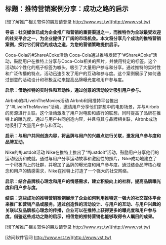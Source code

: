 ## **标题：推特营销案例分享：成功之路的启示**

[想了解推广相关软件的朋友请登录 http://www.vst.tw](http://www.vst.tw)

**导语：社交媒体已成为企业推广和营销的重要渠道之一，而推特作为全球最受欢迎的社交平台之一，为企业提供了广阔的市场机会。本文将分享几个成功的推特营销案例，探讨它们背后的成功之道，为您的营销策略提供启示。**

Coca-Cola的#ShareACoke活动 Coca-Cola通过推特发起了“#ShareACoke”活动，鼓励用户在推特上分享与Coca-Cola相关的照片，并使用特定的标签。这个活动以个性化的瓶子标签为噱头，吸引了大量用户参与和分享。通过推特的实时性和广泛传播的特点，活动迅速引发了用户的互动和参与度。这个案例展示了如何通过创意的活动设计和积极互动来提高品牌曝光度和用户参与度。

**启示：借助推特的实时性和互动性，通过创意的活动设计吸引用户参与。**

Airbnb的#LiveInTheMovies活动 Airbnb利用推特平台推出了“#LiveInTheMovies”活动，邀请用户分享他们梦想中的电影场景，并与Airbnb的房源进行关联。这个活动激发了用户对电影和旅行的联想，同时提高了品牌在推特上的曝光度。通过与用户共同创造内容，并且将其与品牌相关联，Airbnb成功地吸引了大量用户参与和互动。

**启示：与用户共同创造内容，将品牌与用户的兴趣点进行关联，激发用户参与度和品牌互动。**

Nike的#justdoit活动 Nike在推特上推出了“#justdoit”活动，鼓励用户分享他们的运动经历和成就。通过与用户分享运动故事和激励性的照片，Nike成功地建立了一个积极向上的社群，并增加了品牌的曝光度和用户参与度。通过结合品牌核心理念和用户的情感需求，Nike在推特上打造了一个强大的社交网络。

**启示：结合品牌核心理念和用户的情感需求，建立积极向上的社群，提高品牌曝光度和用户参与度。**

**结语：这些成功的推特营销案例展示了企业如何利用推特这一强大的社交媒体平台来推广和营销产品或服务。通过创造性的活动设计、与用户的互动、与用户兴趣的关联以及品牌核心理念的传播，企业可以在推特上获得更多的曝光度和用户参与度。借鉴这些成功之路的启示，相信您的推特营销也能够取得令人瞩目的成果。**

[想了解推广相关软件的朋友请登录 http://www.vst.tw](http://www.vst.tw)


[访问软件官网 http://www.vst.tw](http://www.vst.tw)
